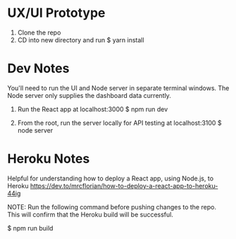 # UX/UI Prototype

1. Clone the repo
2. CD into new directory and run 
    $ yarn install



# Dev Notes

You'll need to run the UI and Node server in separate terminal windows. 
The Node server only supplies the dashboard data currently. 

1. Run the React app at localhost:3000
    $ npm run dev 

2. From the root, run the server locally for API testing at localhost:3100
    $ node server


# Heroku Notes

Helpful for understanding how to deploy a React app, using Node.js, to Heroku
https://dev.to/mrcflorian/how-to-deploy-a-react-app-to-heroku-44ig

NOTE: Run the following command before pushing changes to the repo. 
This will confirm that the Heroku build will be successful.

$ npm run build




